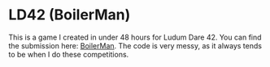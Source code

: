 # LD42 (BoilerMan)
This is a game I created in under 48 hours for Ludum Dare 42. You can find the submission here: [BoilerMan](https://ldjam.com/events/ludum-dare/42/boilerman). The code is very messy, as it always tends to be when I do these competitions.
